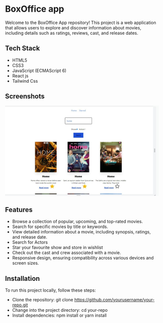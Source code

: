 
# BoxOffice app

Welcome to the BoxOffice App repository! This project is a web application that allows users to explore and discover information about movies, including details such as ratings, reviews, cast, and release dates.




## Tech Stack

- HTML5
- CSS3
- JavaScript (ECMAScript 6)
- React js
- Tailwind Css




## Screenshots

![App Screenshot](https://github.com/Agrimaagrawal/Portfolio/blob/main/src/assets/boxoffice.jpeg?raw=true)


## Features

- Browse a collection of popular, upcoming, and top-rated movies.
- Search for specific movies by title or keywords.
- View detailed information about a movie, including synopsis, ratings, and release date.
- Search for Actors
- Star your favourite show and store in wishlist
- Check out the cast and crew associated with a movie.
- Responsive design, ensuring compatibility across various devices and screen sizes.


## Installation

To run this project locally, follow these steps:

- Clone the repository: git clone https://github.com/yourusername/your-repo.git
- Change into the project directory: cd your-repo
- Install dependencies: npm install or yarn install
